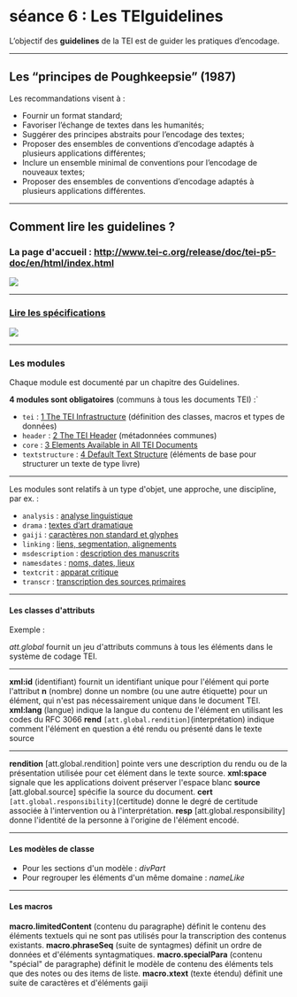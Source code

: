 # séance 6 : Les TEIguidelines

L’objectif des **guidelines** de la TEI est de guider les pratiques d’encodage.

---

## Les “principes de Poughkeepsie” (1987)


Les recommandations visent à :

  * Fournir un format standard;  
  * Favoriser l’échange de textes dans les humanités;
  * Suggérer des principes abstraits pour l’encodage des textes;
  * Proposer des ensembles de conventions d’encodage adaptés à plusieurs applications différentes;
  * Inclure un ensemble minimal de conventions pour l’encodage de nouveaux textes;
  * Proposer des ensembles de conventions d’encodage adaptés à plusieurs applications différentes.

---

## Comment lire les **guidelines** ?

### La page d'accueil : <http://www.tei-c.org/release/doc/tei-p5-doc/en/html/index.html>

![](./img/guidelines_accueil.png)

---

### [Lire les spécifications](./img/guidelines_msIdentifier.png)

![](./img/guidelines_msIdentifier.png)

---
 
### Les modules

Chaque module est documenté par un chapitre des Guidelines.

**4 modules sont obligatoires** (communs à tous les documents TEI) :`

* `tei` : [1 The TEI Infrastructure](http://www.tei-c.org/release/doc/tei-p5-doc/fr/html/ST.html) (définition des classes, macros et types de données)
* `header` : [2 The TEI Header](http://www.tei-c.org/release/doc/tei-p5-doc/fr/html/HD.html) (métadonnées communes)
* `core` : [3 Elements Available in All TEI Documents](http://www.tei-c.org/release/doc/tei-p5-doc/fr/html/CO.html)
* `textstructure` : [4 Default Text Structure](http://www.tei-c.org/release/doc/tei-p5-doc/fr/html/DS.html) (éléments de base pour structurer un texte de type livre)

---

Les modules sont relatifs à un type d'objet, une approche, une discipline, par ex. :

* `analysis` : [analyse linguistique](http://www.tei-c.org/release/doc/tei-p5-doc/en/html/AI.html)
* `drama` : [textes d’art dramatique](http://www.tei-c.org/release/doc/tei-p5-doc/en/html/DR.html)
* `gaiji` : [caractères non standard et glyphes](http://www.tei-c.org/release/doc/tei-p5-doc/en/html/WD.html)
* `linking` : [liens, segmentation, alignements](http://www.tei-c.org/release/doc/tei-p5-doc/en/html/SA.html)
* `msdescription` : [description des manuscrits](http://www.tei-c.org/release/doc/tei-p5-doc/en/html/MS.html)
* `namesdates` : [noms, dates, lieux](http://www.tei-c.org/release/doc/tei-p5-doc/en/html/ND.html)
* `textcrit` : [apparat critique](http://www.tei-c.org/release/doc/tei-p5-doc/en/html/TC.html)
* `transcr` : [transcription des sources primaires](http://www.tei-c.org/release/doc/tei-p5-doc/en/html/PH.html)

---


#### Les classes d'attributs 

Exemple :

*att.global* fournit un jeu d'attributs communs à tous les éléments dans le système de codage TEI.
 
---

**xml:id** (identifiant) fournit un identifiant unique pour l'élément qui porte l'attribut
**n** (nombre) donne un nombre (ou une autre étiquette) pour un élément, qui n'est pas nécessairement unique dans le document TEI.
**xml:lang** (langue) indique la langue du contenu de l'élément en utilisant les codes du RFC 3066
**rend** `[att.global.rendition]`(interprétation) indique comment l'élément en question a été rendu ou présenté dans le texte source


---

**rendition** [att.global.rendition] pointe vers une description du rendu ou de la présentation utilisée pour cet élément dans le texte source.
**xml:space** signale que les applications doivent préserver l'espace blanc
**source** [att.global.source] spécifie la source du document.
**cert** `[att.global.responsibility]`(certitude) donne le degré de certitude associée à l'intervention ou à l'interprétation.
**resp** [att.global.responsibility] donne l'identité de la personne à l'origine de l'élément encodé.

---

#### Les modèles de classe 
	
* Pour les sections d'un modèle : *divPart*
* Pour regrouper les éléments d'un même domaine : *nameLike*

---

#### Les macros
**macro.limitedContent** (contenu du paragraphe) définit le contenu des éléments textuels qui ne sont pas utilisés pour la transcription des contenus existants.
**macro.phraseSeq** (suite de syntagmes) définit un ordre de données et d'éléments syntagmatiques.
**macro.specialPara** (contenu "spécial" de paragraphe) définit le modèle de contenu des éléments tels que des notes ou des items de liste.
**macro.xtext** (texte étendu) définit une suite de caractères et d'éléments gaiji



